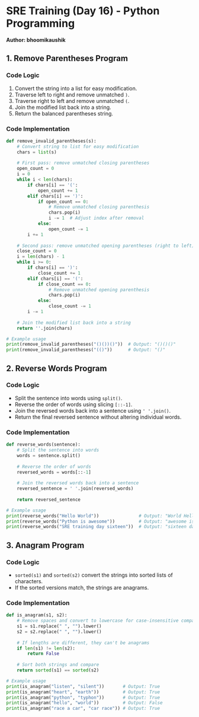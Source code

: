 # SRE Training (Day 16) - Python Programming
**Author: bhoomikaushik**

## 1. Remove Parentheses Program

### Code Logic
1. Convert the string into a list for easy modification.
2. Traverse left to right and remove unmatched `)`.
3. Traverse right to left and remove unmatched `(`.
4. Join the modified list back into a string.
5. Return the balanced parentheses string.

### Code Implementation
```python
def remove_invalid_parentheses(s):
    # Convert string to list for easy modification
    chars = list(s)
    
    # First pass: remove unmatched closing parentheses
    open_count = 0
    i = 0
    while i < len(chars):
        if chars[i] == '(':
            open_count += 1
        elif chars[i] == ')':
            if open_count == 0:
                # Remove unmatched closing parenthesis
                chars.pop(i)
                i -= 1  # Adjust index after removal
            else:
                open_count -= 1
        i += 1
    
    # Second pass: remove unmatched opening parentheses (right to left)
    close_count = 0
    i = len(chars) - 1
    while i >= 0:
        if chars[i] == ')':
            close_count += 1
        elif chars[i] == '(':
            if close_count == 0:
                # Remove unmatched opening parenthesis
                chars.pop(i)
            else:
                close_count -= 1
        i -= 1
    
    # Join the modified list back into a string
    return ''.join(chars)

# Example usage
print(remove_invalid_parentheses("()())()"))  # Output: "()()()"
print(remove_invalid_parentheses("(()"))      # Output: "()"
```

## 2. Reverse Words Program

### Code Logic
- Split the sentence into words using `split()`.
- Reverse the order of words using slicing `[::-1]`.
- Join the reversed words back into a sentence using `' '.join()`.
- Return the final reversed sentence without altering individual words.

### Code Implementation
```python
def reverse_words(sentence):
    # Split the sentence into words
    words = sentence.split()
    
    # Reverse the order of words
    reversed_words = words[::-1]
    
    # Join the reversed words back into a sentence
    reversed_sentence = ' '.join(reversed_words)
    
    return reversed_sentence

# Example usage
print(reverse_words("Hello World"))               # Output: "World Hello"
print(reverse_words("Python is awesome"))         # Output: "awesome is Python"
print(reverse_words("SRE training day sixteen"))  # Output: "sixteen day training SRE"
```

## 3. Anagram Program

### Code Logic
- `sorted(s1)` and `sorted(s2)` convert the strings into sorted lists of characters.
- If the sorted versions match, the strings are anagrams.

### Code Implementation
```python
def is_anagram(s1, s2):
    # Remove spaces and convert to lowercase for case-insensitive comparison
    s1 = s1.replace(" ", "").lower()
    s2 = s2.replace(" ", "").lower()
    
    # If lengths are different, they can't be anagrams
    if len(s1) != len(s2):
        return False
    
    # Sort both strings and compare
    return sorted(s1) == sorted(s2)

# Example usage
print(is_anagram("listen", "silent"))       # Output: True
print(is_anagram("heart", "earth"))         # Output: True
print(is_anagram("python", "typhon"))       # Output: True
print(is_anagram("hello", "world"))         # Output: False
print(is_anagram("race a car", "car race")) # Output: True
```
